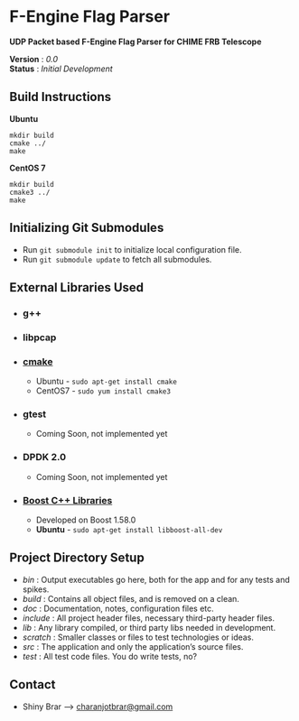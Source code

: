 # F-Engine Flag Parser
**UDP Packet based F-Engine Flag Parser for CHIME FRB Telescope**

**Version** : _0.0_  
**Status**  : _Initial Development_  

## Build Instructions

**Ubuntu**
```
mkdir build
cmake ../
make
```
**CentOS 7**
```
mkdir build
cmake3 ../
make
```

## Initializing Git Submodules

* Run ```git submodule init``` to initialize local configuration file.
* Run ```git submodule update``` to fetch all submodules.

## External Libraries Used
* ### g++ ###
* ### libpcap ###
* ### [cmake](https://cmake.org/) ###
    * Ubuntu - ```sudo apt-get install cmake```
    * CentOS7 - ```sudo yum install cmake3```

* ### gtest ###
    * Coming Soon, not implemented yet
* ### DPDK 2.0 ###
    * Coming Soon, not implemented yet
* ### [Boost C++ Libraries](http://www.boost.org/) ###
    * Developed on Boost 1.58.0
    * **Ubuntu** - ```sudo apt-get install libboost-all-dev```

## Project Directory Setup

* _bin_     : Output executables go here, both for the app and for any tests and spikes.
* _build_   : Contains all object files, and is removed on a clean.
* _doc_     : Documentation, notes, configuration files etc.
* _include_ : All project header files, necessary third-party header files.
* _lib_     : Any library compiled, or third party libs needed in development.
* _scratch_ : Smaller classes or files to test technologies or ideas. 
* _src_     : The application and only the application’s source files.
* _test_    : All test code files. You do write tests, no?

## Contact

* Shiny Brar --> charanjotbrar@gmail.com